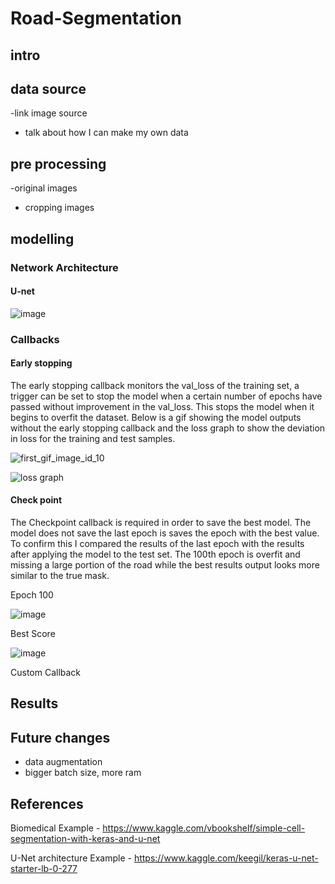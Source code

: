 # Road-Segmentation



## intro 



## data source 
-link image source
- talk about how I can make my own data

## pre processing

-original images
- cropping images


## modelling

### Network Architecture

#### U-net
![image](https://user-images.githubusercontent.com/41071502/126908484-b9609c33-9f56-4f72-ab10-97cb0a311151.png)


### Callbacks
#### Early stopping

The early stopping callback monitors the val_loss of the training set, a trigger can be set to stop the model when a certain number of epochs have passed without improvement in the val_loss. This stops the model when it begins to overfit the dataset. Below is a gif showing the model outputs without the early stopping callback and the loss graph to show the deviation in loss for the training and test samples. 

  ![first_gif_image_id_10](https://user-images.githubusercontent.com/41071502/126907247-6dd71604-4d22-4de3-8bbf-78b8ecb79959.gif)

![loss graph](https://user-images.githubusercontent.com/41071502/126908359-d1cd6bc6-5b16-4d69-87d4-575e46373026.png)

#### Check point
The Checkpoint callback is required in order to save the best model. The model does not save the last epoch is saves the epoch with the best value. To confirm this I compared the results of the last epoch with the results after applying the model to the test set. The 100th epoch is overfit and missing a large portion of the road while the best results output looks more similar to the true mask. 

Epoch 100

![image](https://user-images.githubusercontent.com/41071502/126908609-ca79dde2-152b-4eff-9f74-3b81d13fc7cb.png)

Best Score

![image](https://user-images.githubusercontent.com/41071502/126908786-3da61d75-c938-43d5-a413-09037e70260c.png)


Custom Callback 




## Results



## Future changes
- data augmentation
- bigger batch size, more ram

## References

Biomedical Example - 
https://www.kaggle.com/vbookshelf/simple-cell-segmentation-with-keras-and-u-net

U-Net architecture Example -
https://www.kaggle.com/keegil/keras-u-net-starter-lb-0-277
